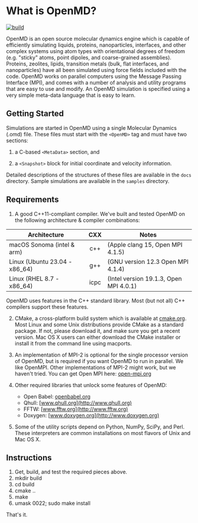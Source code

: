 # What is OpenMD?

[![build](https://github.com/OpenMD/OpenMD/workflows/build/badge.svg)](https://github.com/OpenMD/OpenMD/actions?query=workflow%3Abuild)

OpenMD is an open source molecular dynamics engine which is capable of
efficiently simulating liquids, proteins, nanoparticles, interfaces,
and other complex systems using atom types with orientational degrees
of freedom (e.g. "sticky" atoms, point dipoles, and coarse-grained
assemblies). Proteins, zeolites, lipids, transition metals (bulk, flat
interfaces, and nanoparticles) have all been simulated using force
fields included with the code. OpenMD works on parallel computers
using the Message Passing Interface (MPI), and comes with a number of
analysis and utility programs that are easy to use and modify. An
OpenMD simulation is specified using a very simple meta-data language
that is easy to learn.

## Getting Started

Simulations are started in OpenMD using a single Molecular Dynamics (.omd)
file. These files must start with the `<OpenMD>` tag and must have two
sections:

  1) a C-based `<MetaData>` section, and

  2) a `<Snapshot>` block for initial coordinate and velocity information.

Detailed descriptions of the structures of these files are available
in the `docs` directory. Sample simulations are available in the
`samples` directory.

## Requirements

 1) A good C++11-compliant compiler. We've built and tested OpenMD on the
    following architecture & compiler combinations:

| Architecture                   |  CXX | Notes                                 |
|--------------------------------|:----:|---------------------------------------|
| macOS Sonoma (intel & arm)     | c++  | (Apple clang 15, Open MPI 4.1.5)      |
| Linux (Ubuntu 23.04 - x86\_64) | g++  | (GNU version 12.3  Open MPI 4.1.4)    |
| Linux (RHEL 8.7 - x86\_64)     | icpc | (Intel version 19.1.3, Open MPI 4.0.1)|

  OpenMD uses features in the C++ standard library. Most (but
  not all) C++ compilers support these features.

 2) CMake, a cross-platform build system which is available at
    [cmake.org](http://www.cmake.org). Most Linux and some Unix distributions
    provide CMake as a standard package. If not, please download it,
    and make sure you get a recent version. Mac OS X users can either
    download the CMake installer or install it from the command line
    using macports.

 3) An implementation of MPI-2 is optional for the single processor
    version of OpenMD, but is required if you want OpenMD to run in
    parallel. We like OpenMPI. Other implementations of MPI-2 might
    work, but we haven't tried. You can get Open MPI here:
    [open-mpi.org](http://www.open-mpi.org/)

 4) Other required libraries that unlock some features of OpenMD:

      + Open Babel:  [openbabel.org](http://openbabel.org)
      + Qhull:       [www.qhull.org](http://www.qhull.org)
      + FFTW:        [www.fftw.org](http://www.fftw.org)
      + Doxygen:     [www.doxygen.org](http://www.doxygen.org)

 5) Some of the utility scripts depend on Python, NumPy, SciPy, and Perl.  
    These interpreters are common installations on most flavors of Unix and
    Mac OS X.

## Instructions

 1) Get, build, and test the required pieces above.
 2) mkdir build
 3) cd build
 4) cmake ..
 5) make
 6) umask 0022; sudo make install

That's it.
